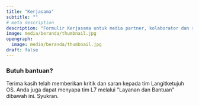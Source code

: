 ```yaml
---
title: "Kerjasama"
subtitle: ""
# meta description
description: "Formulir Kerjasama untuk media partner, kolaborator dan sponsorship."
image: media/beranda/thumbnail.jpg
opengraph:
  image: media/beranda/thumbnail.jpg
draft: false
---
```


### Butuh bantuan?
Terima kasih telah memberikan kritik dan saran kepada tim Langitketujuh OS. Anda juga dapat menyapa tim L7 melalui "Layanan dan Bantuan" dibawah ini. Syukran.
